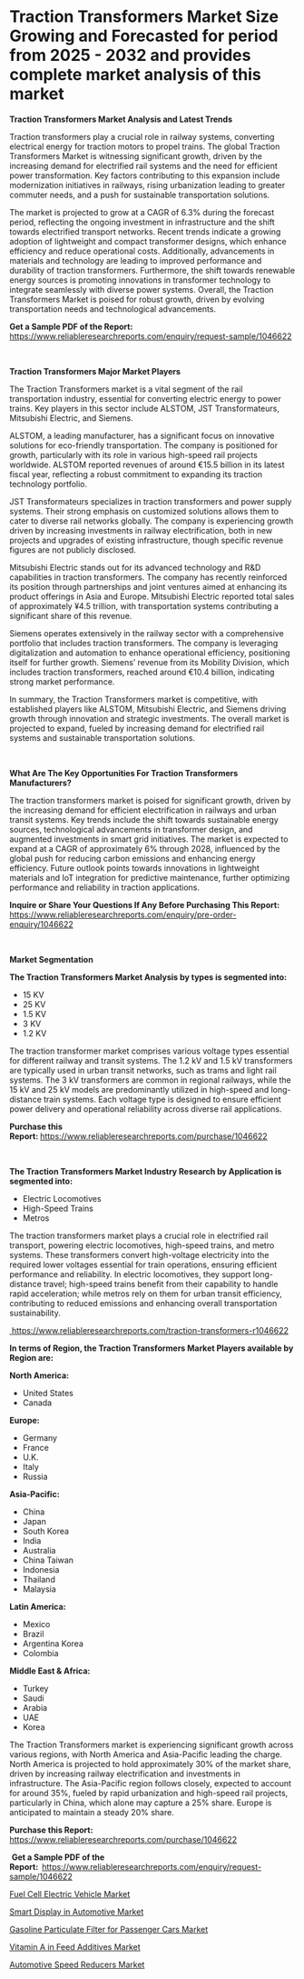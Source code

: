 <p><h1>Traction Transformers Market Size Growing and Forecasted for period from 2025 - 2032 and provides complete market analysis of this market</h1></p><p><strong>Traction Transformers Market Analysis and Latest Trends</strong></p>
<p><p>Traction transformers play a crucial role in railway systems, converting electrical energy for traction motors to propel trains. The global Traction Transformers Market is witnessing significant growth, driven by the increasing demand for electrified rail systems and the need for efficient power transformation. Key factors contributing to this expansion include modernization initiatives in railways, rising urbanization leading to greater commuter needs, and a push for sustainable transportation solutions.</p><p>The market is projected to grow at a CAGR of 6.3% during the forecast period, reflecting the ongoing investment in infrastructure and the shift towards electrified transport networks. Recent trends indicate a growing adoption of lightweight and compact transformer designs, which enhance efficiency and reduce operational costs. Additionally, advancements in materials and technology are leading to improved performance and durability of traction transformers. Furthermore, the shift towards renewable energy sources is promoting innovations in transformer technology to integrate seamlessly with diverse power systems. Overall, the Traction Transformers Market is poised for robust growth, driven by evolving transportation needs and technological advancements.</p></p>
<p><strong>Get a Sample PDF of the Report:&nbsp;</strong> <a href="https://www.reliableresearchreports.com/enquiry/request-sample/1046622?utm_campaign=34&utm_medium=2&utm_source=Github&utm_content=ia&utm_term=22032025&utm_id=traction-transformers">https://www.reliableresearchreports.com/enquiry/request-sample/1046622</a></p>
<p>&nbsp;</p>
<p><strong>Traction Transformers Major Market Players</strong></p>
<p><p>The Traction Transformers market is a vital segment of the rail transportation industry, essential for converting electric energy to power trains. Key players in this sector include ALSTOM, JST Transformateurs, Mitsubishi Electric, and Siemens.</p><p>ALSTOM, a leading manufacturer, has a significant focus on innovative solutions for eco-friendly transportation. The company is positioned for growth, particularly with its role in various high-speed rail projects worldwide. ALSTOM reported revenues of around €15.5 billion in its latest fiscal year, reflecting a robust commitment to expanding its traction technology portfolio.</p><p>JST Transformateurs specializes in traction transformers and power supply systems. Their strong emphasis on customized solutions allows them to cater to diverse rail networks globally. The company is experiencing growth driven by increasing investments in railway electrification, both in new projects and upgrades of existing infrastructure, though specific revenue figures are not publicly disclosed.</p><p>Mitsubishi Electric stands out for its advanced technology and R&D capabilities in traction transformers. The company has recently reinforced its position through partnerships and joint ventures aimed at enhancing its product offerings in Asia and Europe. Mitsubishi Electric reported total sales of approximately ¥4.5 trillion, with transportation systems contributing a significant share of this revenue.</p><p>Siemens operates extensively in the railway sector with a comprehensive portfolio that includes traction transformers. The company is leveraging digitalization and automation to enhance operational efficiency, positioning itself for further growth. Siemens’ revenue from its Mobility Division, which includes traction transformers, reached around €10.4 billion, indicating strong market performance.</p><p>In summary, the Traction Transformers market is competitive, with established players like ALSTOM, Mitsubishi Electric, and Siemens driving growth through innovation and strategic investments. The overall market is projected to expand, fueled by increasing demand for electrified rail systems and sustainable transportation solutions.</p></p>
<p>&nbsp;</p>
<p><strong>What Are The Key Opportunities For Traction Transformers Manufacturers?</strong></p>
<p><p>The traction transformers market is poised for significant growth, driven by the increasing demand for efficient electrification in railways and urban transit systems. Key trends include the shift towards sustainable energy sources, technological advancements in transformer design, and augmented investments in smart grid initiatives. The market is expected to expand at a CAGR of approximately 6% through 2028, influenced by the global push for reducing carbon emissions and enhancing energy efficiency. Future outlook points towards innovations in lightweight materials and IoT integration for predictive maintenance, further optimizing performance and reliability in traction applications.</p></p>
<p><strong>Inquire or Share Your Questions If Any Before Purchasing This Report:</strong> <a href="https://www.reliableresearchreports.com/enquiry/pre-order-enquiry/1046622?utm_campaign=34&utm_medium=2&utm_source=Github&utm_content=ia&utm_term=22032025&utm_id=traction-transformers">https://www.reliableresearchreports.com/enquiry/pre-order-enquiry/1046622</a></p>
<p>&nbsp;</p>
<p><strong>Market Segmentation</strong></p>
<p><strong>The Traction Transformers Market Analysis by types is segmented into:</strong></p>
<p><ul><li>15 KV</li><li>25 KV</li><li>1.5 KV</li><li>3 KV</li><li>1.2 KV</li></ul></p>
<p><p>The traction transformer market comprises various voltage types essential for different railway and transit systems. The 1.2 kV and 1.5 kV transformers are typically used in urban transit networks, such as trams and light rail systems. The 3 kV transformers are common in regional railways, while the 15 kV and 25 kV models are predominantly utilized in high-speed and long-distance train systems. Each voltage type is designed to ensure efficient power delivery and operational reliability across diverse rail applications.</p></p>
<p><strong>Purchase this Report:&nbsp;</strong><a href="https://www.reliableresearchreports.com/purchase/1046622?utm_campaign=34&utm_medium=2&utm_source=Github&utm_content=ia&utm_term=22032025&utm_id=traction-transformers">https://www.reliableresearchreports.com/purchase/1046622</a></p>
<p>&nbsp;</p>
<p><strong>The Traction Transformers Market Industry Research by Application is segmented into:</strong></p>
<p><ul><li>Electric Locomotives</li><li>High-Speed Trains</li><li>Metros</li></ul></p>
<p><p>The traction transformers market plays a crucial role in electrified rail transport, powering electric locomotives, high-speed trains, and metro systems. These transformers convert high-voltage electricity into the required lower voltages essential for train operations, ensuring efficient performance and reliability. In electric locomotives, they support long-distance travel; high-speed trains benefit from their capability to handle rapid acceleration; while metros rely on them for urban transit efficiency, contributing to reduced emissions and enhancing overall transportation sustainability.</p></p>
<p><a href="https://www.reliableresearchreports.com/traction-transformers-r1046622?utm_campaign=34&utm_medium=2&utm_source=Github&utm_content=ia&utm_term=22032025&utm_id=traction-transformers">&nbsp;https://www.reliableresearchreports.com/traction-transformers-r1046622</a></p>
<p><strong>In terms of Region, the Traction Transformers Market Players available by Region are:</strong></p>
<p>
    <p> <strong> North America: </strong>
        <ul>
            <li>United States</li>
            <li>Canada</li>
        </ul>
        </p> 
    <p> <strong> Europe: </strong>
        <ul>
            <li>Germany</li>
            <li>France</li>
            <li>U.K.</li>
            <li>Italy</li>
            <li>Russia</li>
        </ul>
        </p> 
    <p> <strong> Asia-Pacific: </strong>
        <ul>
            <li>China</li>
            <li>Japan</li>
            <li>South Korea</li>
            <li>India</li>
            <li>Australia</li>
            <li>China Taiwan</li>
            <li>Indonesia</li>
            <li>Thailand</li>
            <li>Malaysia</li>
        </ul>
        </p> 
    <p> <strong> Latin America: </strong>
        <ul>
            <li>Mexico</li>
            <li>Brazil</li>
            <li>Argentina Korea</li>
            <li>Colombia</li>
        </ul>
        </p> 
    <p> <strong> Middle East & Africa: </strong>
        <ul>
            <li>Turkey</li>
            <li>Saudi</li>
            <li>Arabia</li>
            <li>UAE</li>
            <li>Korea</li>
        </ul>
    </p>
    </p>
<p><p>The Traction Transformers market is experiencing significant growth across various regions, with North America and Asia-Pacific leading the charge. North America is projected to hold approximately 30% of the market share, driven by increasing railway electrification and investments in infrastructure. The Asia-Pacific region follows closely, expected to account for around 35%, fueled by rapid urbanization and high-speed rail projects, particularly in China, which alone may capture a 25% share. Europe is anticipated to maintain a steady 20% share.</p></p>
<p><strong>Purchase this Report: </strong><a href="https://www.reliableresearchreports.com/purchase/1046622?utm_campaign=34&utm_medium=2&utm_source=Github&utm_content=ia&utm_term=22032025&utm_id=traction-transformers">https://www.reliableresearchreports.com/purchase/1046622</a></p>
<p>&nbsp;<strong>Get a Sample PDF of the Report:&nbsp;&nbsp;</strong><a href="https://www.reliableresearchreports.com/enquiry/request-sample/1046622?utm_campaign=34&utm_medium=2&utm_source=Github&utm_content=ia&utm_term=22032025&utm_id=traction-transformers">https://www.reliableresearchreports.com/enquiry/request-sample/1046622</a></p>
<p><strong></strong></p>
<p><p><a href="https://github.com/nkomdaumis16/Market-Research-Report-List-1/blob/main/fuel-cell-electric-vehicle-market.md?utm_campaign=34&utm_medium=2&utm_source=Github&utm_content=ia&utm_term=22032025&utm_id=traction-transformers">Fuel Cell Electric Vehicle Market</a></p><p><a href="https://github.com/khifzaba/Market-Research-Report-List-1/blob/main/smart-display-in-automotive-market.md?utm_campaign=34&utm_medium=2&utm_source=Github&utm_content=ia&utm_term=22032025&utm_id=traction-transformers">Smart Display in Automotive Market</a></p><p><a href="https://github.com/ioniafidian4/Market-Research-Report-List-1/blob/main/gasoline-particulate-filter-for-passenger-cars-market.md?utm_campaign=34&utm_medium=2&utm_source=Github&utm_content=ia&utm_term=22032025&utm_id=traction-transformers">Gasoline Particulate Filter for Passenger Cars Market</a></p><p><a href="https://github.com/welfmimon/Market-Research-Report-List-1/blob/main/vitamin-a-in-feed-additives-market.md?utm_campaign=34&utm_medium=2&utm_source=Github&utm_content=ia&utm_term=22032025&utm_id=traction-transformers">Vitamin A in Feed Additives Market</a></p><p><a href="https://github.com/amramcocosxa/Market-Research-Report-List-1/blob/main/automotive-speed-reducers-market.md?utm_campaign=34&utm_medium=2&utm_source=Github&utm_content=ia&utm_term=22032025&utm_id=traction-transformers">Automotive Speed Reducers Market</a></p></p>